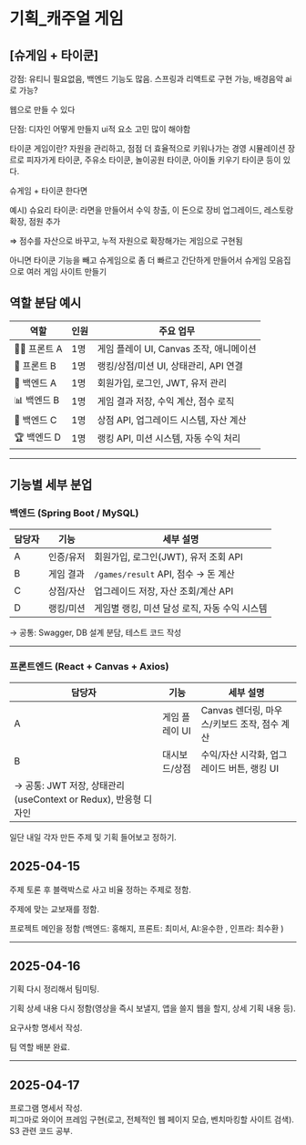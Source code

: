 
# 기획_캐주얼 게임
## [슈게임 + 타이쿤]

강점: 유티니 필요없음, 백엔드 기능도 많음. 스프링과 리액트로 구현 가능, 배경음악 ai로 가능?

웹으로 만들 수 있다

단점: 디자인 어떻게 만들지 ui적 요소 고민 많이 해야함


타이쿤 게임이란? 
자원을 관리하고, 점점 더 효율적으로 키워나가는 경영 시뮬레이션 장르로 피자가게 타이쿤, 주유소 타이쿤, 놀이공원 타이쿤, 아이돌 키우기 타이쿤 등이 있다.

슈게임 + 타이쿤 한다면

예시) 슈요리 타이쿤: 라면을 만들어서 수익 창출, 이 돈으로 장비 업그레이드, 레스토랑 확장, 점원 추가

⇒ 점수를 자산으로 바꾸고, 누적 자원으로 확장해가는 게임으로 구현됨

아니면 타이쿤 기능을 빼고 슈게임으로 좀 더 빠르고 간단하게 만들어서 슈게임 모음집으로 여러 게임 사이트 만들기


## 역할 분담 예시

| 역할 | 인원 | 주요 업무 |
| --- | --- | --- |
| 👨‍🎨 프론트 A | 1명 | 게임 플레이 UI, Canvas 조작, 애니메이션 |
| 🧭 프론트 B | 1명 | 랭킹/상점/미션 UI, 상태관리, API 연결 |
| 🧩 백엔드 A | 1명 | 회원가입, 로그인, JWT, 유저 관리 |
| 📊 백엔드 B | 1명 | 게임 결과 저장, 수익 계산, 점수 로직 |
| 🛒 백엔드 C | 1명 | 상점 API, 업그레이드 시스템, 자산 계산 |
| 🏆 백엔드 D | 1명 | 랭킹 API, 미션 시스템, 자동 수익 처리 |

---

## 기능별 세부 분업

### 백엔드 (Spring Boot / MySQL)

| 담당자 | 기능 | 세부 설명 |
| --- | --- | --- |
| A | 인증/유저 | 회원가입, 로그인(JWT), 유저 조회 API |
| B | 게임 결과 | `/games/result` API, 점수 → 돈 계산 |
| C | 상점/자산 | 업그레이드 저장, 자산 조회/계산 API |
| D | 랭킹/미션 | 게임별 랭킹, 미션 달성 로직, 자동 수익 시스템 |

→ 공통: Swagger, DB 설계 분담, 테스트 코드 작성

---

### 프론트엔드 (React + Canvas + Axios)

| 담당자 | 기능 | 세부 설명 |
| --- | --- | --- |
| A | 게임 플레이 UI | Canvas 렌더링, 마우스/키보드 조작, 점수 계산 |
| B | 대시보드/상점 | 수익/자산 시각화, 업그레이드 버튼, 랭킹 UI |
| → 공통: JWT 저장, 상태관리 (useContext or Redux), 반응형 디자인 |  |  |

일단 내일 각자 만든 주제 및 기획 들어보고 정하기.

## 2025-04-15
주제 토론 후 블랙박스로 사고 비율 정하는 주제로 정함.

주제에 맞는 교보재를 정함.

프로젝트 메인을 정함 (백엔드: 홍해지, 프론트: 최미서, AI:윤수한 , 인프라: 최수환 )

<hr>

## 2025-04-16  

기획 다시 정리해서 팀미팅.  

기획 상세 내용 다시 정함(영상을 즉시 보낼지, 앱을 쓸지 웹을 할지, 상세 기획 내용 등).  

요구사항 명세서 작성.  

팀 역할 배분 완료.  

<hr>

## 2025-04-17  

프로그램 명세서 작성.  
피그마로 와이어 프레임 구현(로고, 전체적인 웹 페이지 모습, 벤치마킹할 사이트 검색).  
S3 관련 코드 공부.  
